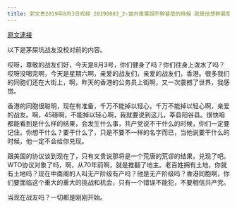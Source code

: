 ```yaml
---
title: 郭文贵2019年8月3日视频 20190803_2-當共產黨說不幹甚麼的時候 就是他想幹甚麼的時候
---
```


[原文連接](https://gnews.org/ThreadView/53478890)

以下是茅屎坑战友没校对前的内容。

  哎呀，尊敬的战友们好，今天是8月3号，你们健身了吗？你们往身上泼水了吗？哎呀没喝完啊，今天是星期六啊，亲爱的战友们，亲爱的战友们，香港。很多我们的同胞们还在大街上，啊，昨天的香港的公务员上街啊，又一次震撼了世界，我感觉。

  香港的同胞很聪明，现在有准备，千万不能掉以轻心，千万不能掉以轻心啊，亲爱的战友。啊，45磅啊，不能掉以轻心啊，我就要说到这儿，莘县阳谷县。很快咱都能看到是什么样的结果，会发生什么事，共产党说不干什么的时候，你们一定要记住。你想干什么？要干什么了，只是不要不一样的名字而已，当他说要干什么的时候，他一定不会给你兑现。

  跟美国的协议谈到现在了，只有文贵说那将是一个荒唐的荒谬的结果，兑现了吧。WTO协议对象了吗，啊，从70年前啊，就是推翻了地主。老百姓拥有土地，你就有土地吗？现在中南阁的人叫无产阶级有产吗？他是无产阶级吗？香港同胞啊，你们要面临这个重大的重大的挑战和机会，只有一个错误不能犯，不要相信共产党。

  当现在战友吗？一切都是刚刚开始。
